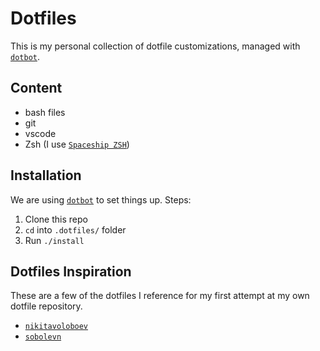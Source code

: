 # Dotfiles

This is my personal collection of dotfile customizations, managed with [`dotbot`](https://github.com/anishathalye/dotbot/).

## Content

- bash files
- git
- vscode
- Zsh (I use [`Spaceship ZSH`](https://denysdovhan.com/spaceship-prompt/))

## Installation

We are using [`dotbot`](https://github.com/anishathalye/dotbot/) to set things up.
Steps:

1. Clone this repo
2. `cd` into `.dotfiles/` folder
3. Run `./install`

## Dotfiles Inspiration

These are a few of the dotfiles I reference for my first attempt at my own dotfile repository.

- [`nikitavoloboev`](https://github.com/nikitavoloboev/dotfiles)
- [`sobolevn`](https://github.com/sobolevn/dotfiles)
